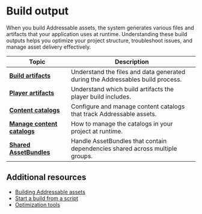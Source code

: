 # Build output

When you build Addressable assets, the system generates various files and artifacts that your application uses at runtime. Understanding these build outputs helps you optimize your project structure, troubleshoot issues, and manage asset delivery effectively.

|**Topic**|**Description**|
|---|---|
|**[Build artifacts](BuildArtifacts.md)**|Understand the files and data generated during the Addressables build process.|
|**[Player artifacts](build-artifacts-included.md)**|Understand which build artifacts the player build includes.|
|**[Content catalogs](build-content-catalogs.md)**|Configure and manage content catalogs that track Addressable assets.|
|**[Manage content catalogs](LoadContentCatalogAsync.md)**|How to manage the catalogs in your project at runtime.|
|**[Shared AssetBundles](build-shared-assetbundles.md)**|Handle AssetBundles that contain dependencies shared across multiple groups.|

## Additional resources

* [Building Addressable assets](Builds.md)
* [Start a build from a script](build-scripting-start-build.md)
* [Optimization tools](optimization-tools.md)
